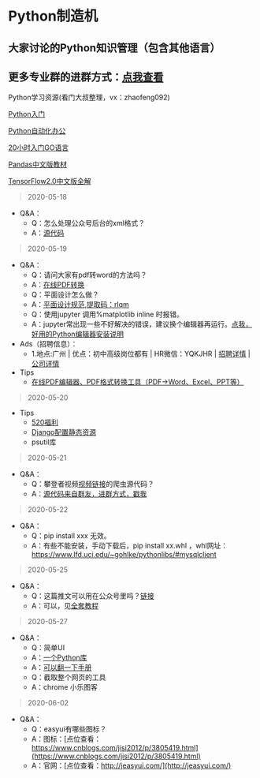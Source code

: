 Python制造机
==


大家讨论的Python知识管理（包含其他语言）
--
更多专业群的进群方式：[点我查看](https://mp.weixin.qq.com/s/6y0lVqn4WNFWmAHzQLRW5A)
--

Python学习资源(看门大叔整理，vx：zhaofeng092)

[Python入门](http://t.cn/A6AA7ZnS)

[Python自动化办公](http://t.cn/A6wsEj1R)

[20小时入门GO语言](https://mp.weixin.qq.com/s/2mQFbrPZMQJKrY2eLjOoqQ)

[Pandas中文版教材](https://mp.weixin.qq.com/s/2XS2sLFFG3INEHj9uy2WZQ)

[TensorFlow2.0中文版全解](https://mp.weixin.qq.com/s/rKfWYyJHdhCMtKU_HrlMmg)



> 2020-05-18
- Q&A：
    - Q：怎么处理公众号后台的xml格式？
    - A：[源代码](https://mp.weixin.qq.com/s/xAxcJJivyGdmqiNT-AvWFw)
    
> 2020-05-19
- Q&A：
    - Q：请问大家有pdf转word的方法吗？
    - A：[在线PDF转换](https://mp.weixin.qq.com/s/v1-utNxjncj3s3a_h2ZxNQ)
    - Q：平面设计怎么做？
    - A：[平面设计规范,提取码：rlqm](https://pan.baidu.com/s/1fN7oimiYAYT-tqpxrRv9bg)
    - Q：使用jupyter 调用%matplotlib inline  时报错。
    - A：jupyter常出现一些不好解决的错误，建议换个编辑器再运行。[点我，好用的Python编辑器安装说明](https://mp.weixin.qq.com/s/Tl6cmhA31ePDKrzcicEkuw)
- Ads（招聘信息）：
    - 1.地点:广州 | 优点：初中高级岗位都有 | HR微信：YQKJHR | [招聘详情](https://www.lagou.com/gongsi/475744.html) | [公司详情](http://www.yueqiangz.com/)
- Tips
    - [在线PDF编辑器、PDF格式转换工具（PDF→Word、Excel、PPT等）](https://mp.weixin.qq.com/s/v1-utNxjncj3s3a_h2ZxNQ)

> 2020-05-20
- Tips
    - [520福利](https://mp.weixin.qq.com/s/AfovYQ5eIWdoZzhcStmrDw)
    - [Django配置静态资源](http://t.cn/A62wwlh3)
    - psutil库
    
> 2020-05-21
- Q&A：
    - Q：攀登者视频[视频链接](https://www.bilibili.com/video/BV15E411P7ey?p=2)的爬虫源代码？
    - A：[源代码](http://t.cn/A622qYVl)[来自群友，进群方式，戳我](https://mp.weixin.qq.com/s/6y0lVqn4WNFWmAHzQLRW5A)

> 2020-05-22
- Q&A：
    - Q：pip install xxx 无效。
    - A：有些不能安装，手动下载后，pip install xx.whl ，whl网址：https://www.lfd.uci.edu/~gohlke/pythonlibs/#mysqlclient
    
> 2020-05-25
- Q&A：
    - Q：这篇推文可以用在公众号里吗？[链接](https://mp.weixin.qq.com/s/mA-GG69kQwxk8CFuMY6NQg)
    - A：可以，见[全套教程](https://mp.weixin.qq.com/s/xAxcJJivyGdmqiNT-AvWFw)

> 2020-05-27
- Q&A：
    - Q：简单UI
    - A：[一个Python库](https://towardsdatascience.com/learn-how-to-quickly-create-uis-in-python-a97ae1394d5)
    - A：[可以翻一下手册](https://github.com/PySimpleGUI/PySimpleGUI)
    - Q：截取整个网页的工具
    - A：chrome 小乐图客
> 2020-06-02
- Q&A：
    - Q：easyui有哪些图标？
    - A：图标：[点位查看：https://www.cnblogs.com/jisi2012/p/3805419.html](https://www.cnblogs.com/jisi2012/p/3805419.html)
    - A：官网：[点位查看：http://jeasyui.com/](http://jeasyui.com/)